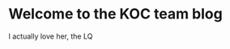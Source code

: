   <body>
    <h1>Welcome to the KOC team blog</h1>
    <p>I actually love her, the LQ</p>
  </body>
</html>
